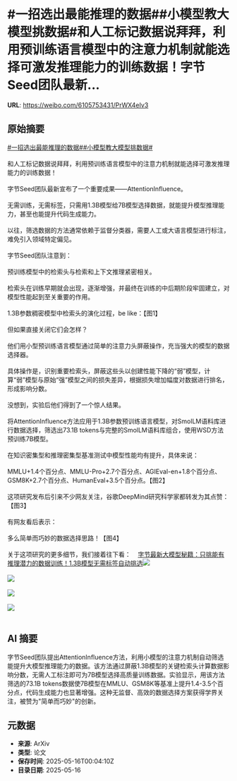 # #一招选出最能推理的数据##小模型教大模型挑数据#和人工标记数据说拜拜，利用预训练语言模型中的注意力机制就能选择可激发推理能力的训练数据！字节Seed团队最新...

**URL**: https://weibo.com/6105753431/PrWX4eIv3

## 原始摘要

<a href="https://m.weibo.cn/search?containerid=231522type%3D1%26t%3D10%26q%3D%23%E4%B8%80%E6%8B%9B%E9%80%89%E5%87%BA%E6%9C%80%E8%83%BD%E6%8E%A8%E7%90%86%E7%9A%84%E6%95%B0%E6%8D%AE%23&amp;extparam=%23%E4%B8%80%E6%8B%9B%E9%80%89%E5%87%BA%E6%9C%80%E8%83%BD%E6%8E%A8%E7%90%86%E7%9A%84%E6%95%B0%E6%8D%AE%23" data-hide=""><span class="surl-text">#一招选出最能推理的数据#</span></a><a href="https://m.weibo.cn/search?containerid=231522type%3D1%26t%3D10%26q%3D%23%E5%B0%8F%E6%A8%A1%E5%9E%8B%E6%95%99%E5%A4%A7%E6%A8%A1%E5%9E%8B%E6%8C%91%E6%95%B0%E6%8D%AE%23&amp;extparam=%23%E5%B0%8F%E6%A8%A1%E5%9E%8B%E6%95%99%E5%A4%A7%E6%A8%A1%E5%9E%8B%E6%8C%91%E6%95%B0%E6%8D%AE%23" data-hide=""><span class="surl-text">#小模型教大模型挑数据#</span></a><br><br>和人工标记数据说拜拜，利用预训练语言模型中的注意力机制就能选择可激发推理能力的训练数据！<br><br>字节Seed团队最新宣布了一个重要成果——AttentionInfluence。<br><br>无需训练，无需标签，只需用1.3B模型给7B模型选择数据，就能提升模型推理能力，甚至也能提升代码生成能力。<br><br>以往，筛选数据的方法通常依赖于监督分类器，需要人工或大语言模型进行标注，难免引入领域特定偏见。<br><br>字节Seed团队注意到：<br><br>预训练模型中的检索头与检索和上下文推理紧密相关。<br><br>检索头在训练早期就会出现，逐渐增强，并最终在训练的中后期阶段牢固建立，对模型性能起到至关重要的作用。<br><br>1.3B参数稠密模型中检索头的演化过程，be like：【图1】<br><br>但如果直接关闭它们会怎样？<br><br>他们用小型预训练语言模型通过简单的注意力头屏蔽操作，充当强大的模型的数据选择器。<br><br>具体操作是，识别重要检索头，屏蔽这些头以创建性能下降的“弱”模型，计算“弱”模型与原始“强”模型之间的损失差异，根据损失增加幅度对数据进行排名，形成影响分数。<br><br>没想到，实验后他们得到了一个惊人结果。<br><br>将AttentionInfluence方法应用于1.3B参数预训练语言模型，对SmolLM语料库进行数据选择，筛选出73.1B tokens与完整的SmolLM语料库组合，使用WSD方法预训练7B模型。<br><br>在知识密集型和推理密集型基准测试中模型性能均有提升，具体来说：<br><br>MMLU+1.4个百分点、MMLU-Pro+2.7个百分点、AGIEval-en+1.8个百分点、GSM8K+2.7个百分点、HumanEval+3.5个百分点。【图2】<br><br>这项研究发布后引来不少网友关注，谷歌DeepMind研究科学家都转发为其点赞：【图3】<br><br>有网友看后表示：<br><br>多么简单而巧妙的数据选择思路！【图4】<br><br>关于这项研究的更多细节，我们接着往下看：<a href="https://weibo.cn/sinaurl?u=https%3A%2F%2Fmp.weixin.qq.com%2Fs%2FFlP_m6WuWrvxrF4fvgyR9A" data-hide=""><span class="url-icon"><img style="width: 1rem;height: 1rem" src="https://h5.sinaimg.cn/upload/2015/09/25/3/timeline_card_small_web_default.png" referrerpolicy="no-referrer"></span><span class="surl-text">字节最新大模型秘籍：只挑能有推理潜力的数据训练！1.3B模型无需标签自动挑选</span></a><img style="" src="https://tvax1.sinaimg.cn/large/006Fd7o3gy1i1ga9tjf9fj30pg060wln.jpg" referrerpolicy="no-referrer"><br><br><img style="" src="https://tvax2.sinaimg.cn/large/006Fd7o3gy1i1ga9vkwaej30q60t6150.jpg" referrerpolicy="no-referrer"><br><br><img style="" src="https://tvax2.sinaimg.cn/large/006Fd7o3gy1i1ga9xhvvmj30q00f0jwh.jpg" referrerpolicy="no-referrer"><br><br><img style="" src="https://tvax2.sinaimg.cn/large/006Fd7o3gy1i1ga9zsl65j30qc0im7ff.jpg" referrerpolicy="no-referrer"><br><br>

## AI 摘要

字节Seed团队提出AttentionInfluence方法，利用小模型的注意力机制自动筛选能提升大模型推理能力的数据。该方法通过屏蔽1.3B模型的关键检索头计算数据影响分数，无需人工标注即可为7B模型选择高质量训练数据。实验显示，用该方法筛选的73.1B tokens数据使7B模型在MMLU、GSM8K等基准上提升1.4-3.5个百分点，代码生成能力也显著增强。这种无监督、高效的数据选择方案获得学界关注，被赞为"简单而巧妙"的创新。

## 元数据

- **来源**: ArXiv
- **类型**: 论文
- **保存时间**: 2025-05-16T00:04:10Z
- **目录日期**: 2025-05-16
